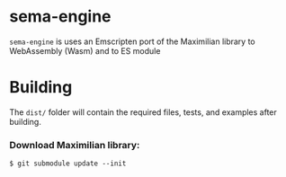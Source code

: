 # sema-engine

`sema-engine` is uses an Emscripten port of the Maximilian library to WebAssembly (Wasm) and to ES module
# Building

The `dist/` folder will contain the required files, tests, and examples after building.

### Download Maximilian library:
```
$ git submodule update --init
```